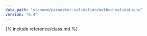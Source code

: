 ```yaml
---
data_path: "stannum/parameter-validation/method-validations"
version: "0.4"
---
```


{% include reference/class.md %}
